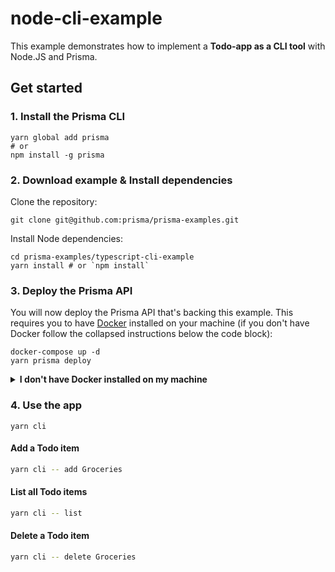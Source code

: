 # node-cli-example

This example demonstrates how to implement a **Todo-app as a CLI tool** with Node.JS and Prisma.

## Get started

### 1. Install the Prisma CLI

```
yarn global add prisma
# or
npm install -g prisma
```

### 2. Download example & Install dependencies

Clone the repository:

```
git clone git@github.com:prisma/prisma-examples.git
```

Install Node dependencies:

```
cd prisma-examples/typescript-cli-example
yarn install # or `npm install`
```

### 3. Deploy the Prisma API

You will now deploy the Prisma API that's backing this example. This requires you to have [Docker](https://www.docker.com) installed on your machine (if you don't have Docker follow the collapsed instructions below the code block):

```
docker-compose up -d
yarn prisma deploy
```

<details>
 <summary><strong>I don't have Docker installed on my machine</strong></summary>

To deploy your service to a Demo server (rather than locally with Docker), follow these steps:

- Run the following command:
  ```
  yarn prisma deploy --new
  ```
- In the interactive CLI wizard: 
  - Select the **Demo server**
  - For all following questions, choose the suggested values by just hitting **Enter**   

</details>

### 4. Use the app

```
yarn cli
```

#### Add a Todo item

```sh
yarn cli -- add Groceries
```

#### List all Todo items

```sh
yarn cli -- list
```

#### Delete a Todo item

```sh
yarn cli -- delete Groceries
```
